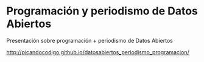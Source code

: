 # Programación y periodismo de Datos Abiertos

Presentación sobre programación + periodismo de Datos Abiertos

http://picandocodigo.github.io/datosabiertos_periodismo_programacion/
